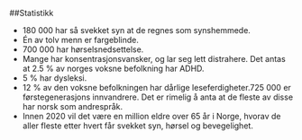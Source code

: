 ##Statistikk

* 180 000 har så svekket syn at de regnes som synshemmede.
* Én av tolv menn er fargeblinde.
* 700 000 har hørselsnedsettelse.
* Mange har konsentrasjonsvansker, og lar seg lett distrahere. Det antas at 2.5 % av norges voksne befolkning har ADHD.
* 5 % har dysleksi.
* 12 % av den voksne befolkningen har dårlige leseferdigheter.725 000 er førstegenerasjons innvandrere. Det er rimelig å anta at de fleste av disse har norsk som andrespråk.
* Innen 2020 vil det være en million eldre over 65 år i Norge, hvorav de aller fleste etter hvert får svekket syn, hørsel og bevegelighet.